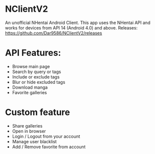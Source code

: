 # NClientV2
An unofficial NHentai Android Client.
This app uses the NHentai API and works for devices from API 14 (Android 4.0) and above.
Releases: https://github.com/Dar9586/NClientV2/releases
# API Features:
  - Browse main page
  - Search by query or tags
  - Include or exclude tags
  - Blur or hide excluded tags
  - Download manga
  - Favorite galleries
# Custom feature
  - Share galleries
  - Open in browser
  - Login / Logout from your account
  - Manage user blacklist
  - Add / Remove favorite from account

